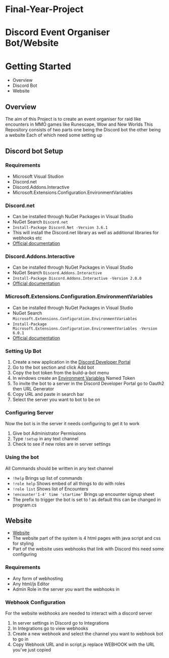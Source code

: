 # Final-Year-Project
# Discord Event Organiser Bot/Website

# Getting Started
  * Overview
  * Discord Bot
  * Website

## Overview
The aim of this Project is to create an event organiser for raid like encounters in MMO games like Runescape, Wow and New Worlds
This Repository consists of two parts one being the Discord bot the other being a website
Each of which need some setting up

## Discord bot Setup
### Requirements
  * Microsoft Visual Studion
  * Discord.net
  * Discord.Addons.Interactive
  * Microsoft.Extensions.Configuration.EnvironmentVariables


### Discord.net
* Can be installed through NuGet Packages in Visual Studio
* NuGet Search `Discord.net`
* `Install-Package Discord.Net -Version 3.6.1`
* This will install the Discord.net library as well as additional libraries for webhooks etc
* [Official documentation](https://discordnet.dev/guides/getting_started/installing.html?tabs=vs-install%2Ccustom-pkg)

### Discord.Addons.Interactive
* Can be installed through NuGet Packages in Visual Studio
* NuGet Search `Discord.Addons.Interactive`
* `Install-Package Discord.Addons.Interactive -Version 2.0.0`
* [Official documentation](https://github.com/foxbot/Discord.Addons.Interactive)

### Microsoft.Extensions.Configuration.EnvironmentVariables
* Can be installed through NuGet Packages in Visual Studio
* NuGet Search `Microsoft.Extensions.Configuration.EnvironmentVariables`
* `Install-Package Microsoft.Extensions.Configuration.EnvironmentVariables -Version 6.0.1`
* [Official documentation](https://docs.microsoft.com/en-us/dotnet/api/microsoft.extensions.configuration.environmentvariables.environmentvariablesconfigurationprovider?view=dotnet-plat-ext-6.0)

### Setting Up Bot
1. Create a new application in the [Discord Developer Portal](https://discord.com/developers/applications)
2. Go to the bot section and click Add bot
3. Copy the bot token from the build-a-bot menu
4. In windows create an [Environment Variables](https://docs.oracle.com/en/database/oracle/machine-learning/oml4r/1.5.1/oread/creating-and-modifying-environment-variables-on-windows.html) Named Token
5. To invite the bot to a server in the Discord Developer Portal go to Oauth2 then URL Generator
6. Copy URL and paste in search bar 
7. Select the server you want to bot to be on

### Configuring Server
Now the bot is in the server it needs configuring to get it to work
1. Give bot Administrator Permissions
2. Type `!setup` in any text channel
3. Check to see if new roles are in server settings

### Using the bot
All Commands should be written in any text channel
 * `!help` Brings up list of commands
 * `!role help` Shows embed of all things to do with roles
 * `!role list` Shows list of Encounters
 * `!encounter'1-4' time 'startime'` Brings up encounter signup sheet
* The prefix to trigger the bot is set to ! as default this can be changed in program.cs

## Website
* [Website](http://bf118.webhosting.canterbury.ac.uk/)
* The website part of the system is 4 html pages with java script and css for styling
* Part of the website uses webhooks that link with Discord this need some configuring

### Requirements
 * Any form of webhosting
 * Any html/js Editor
 * Admin Role in the server you want the webhooks in

### Webhook Configuration
For the website webhooks are needed to interact with a discord server
1. In server settings in Discord go to Integrations
2. In Integrations go to view webhooks
3. Create a new webhook and select the channel you want to webhook bot to go in
4. Copy Webhook URL and in script.js replace WEBHOOK with the URL you've just copied
